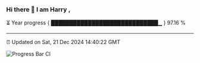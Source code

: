 ### Hi there 👋 I am Harry , 

⏳ Year progress { █████████████████████████████▁ } 97.16 %

---

⏰ Updated on Sat, 21 Dec 2024 14:40:22 GMT

![Progress Bar CI](https://github.com/duykhang68/duykhang68/workflows/Progress%20Bar%20CI/badge.svg)
